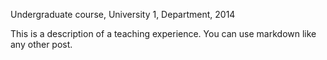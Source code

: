 Undergraduate course, University 1, Department, 2014

This is a description of a teaching experience. You can use markdown like any other post.
